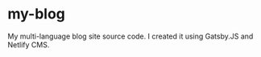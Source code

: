 # my-blog

My multi-language blog site source code. I created it using Gatsby.JS and Netlify CMS.

[Look at my blogs]: (https://www.burhansavci.com/)

